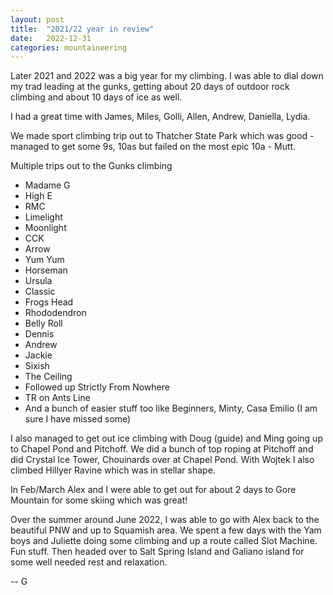 ```yaml
---
layout: post
title:  "2021/22 year in review"
date:   2022-12-31
categories: mountaineering
---
```


Later 2021 and 2022 was a big year for my climbing. I was able to dial down my trad leading
at the gunks, getting about 20 days of outdoor rock climbing and about 10 days of ice as well. 

I had a great time with James, Miles, Golli, Allen, Andrew, Daniella, Lydia. 

We made sport climbing trip out to Thatcher State Park which was good - managed to get some 9s,
10as but failed on the most epic 10a - Mutt. 

Multiple trips out to the Gunks climbing
- Madame G
- High E
- RMC
- Limelight
- Moonlight
- CCK
- Arrow
- Yum Yum
- Horseman
- Ursula
- Classic
- Frogs Head
- Rhododendron
- Belly Roll
- Dennis
- Andrew
- Jackie
- Sixish
- The Ceiling
- Followed up Strictly From Nowhere
- TR on Ants Line
- And a bunch of easier stuff too like Beginners, Minty, Casa Emilio (I am sure I have missed some) 

I also managed to get out ice climbing with Doug (guide) and Ming going up to Chapel Pond and
Pitchoff. We did a bunch of top roping at Pitchoff and did Crystal Ice Tower, Chouinards over at
Chapel Pond. With Wojtek I also climbed Hillyer Ravine which was in stellar shape. 

In Feb/March Alex and I were able to get out for about 2 days to Gore Mountain for some skiing which
was great!

Over the summer around June 2022, I was able to go with Alex back to the beautiful PNW and up to
Squamish area. We spent a few days with the Yam boys and Juliette doing some climbing and up a route
called Slot Machine. Fun stuff. Then headed over to Salt Spring Island and Galiano island for some
well needed rest and relaxation. 


-- G
